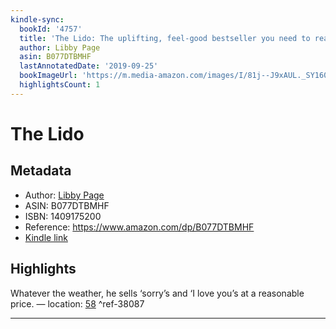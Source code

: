 ```yaml
---
kindle-sync:
  bookId: '4757'
  title: 'The Lido: The uplifting, feel-good bestseller you need to read in 2021'
  author: Libby Page
  asin: B077DTBMHF
  lastAnnotatedDate: '2019-09-25'
  bookImageUrl: 'https://m.media-amazon.com/images/I/81j--J9xAUL._SY160.jpg'
  highlightsCount: 1
---
```

# The Lido
## Metadata
* Author: [Libby Page](https://www.amazon.com/Libby-Page/e/B004150H44/ref=dp_byline_cont_ebooks_1)
* ASIN: B077DTBMHF
* ISBN: 1409175200
* Reference: https://www.amazon.com/dp/B077DTBMHF
* [Kindle link](kindle://book?action=open&asin=B077DTBMHF)

## Highlights
Whatever the weather, he sells ‘sorry’s and ‘I love you’s at a reasonable price. — location: [58](kindle://book?action=open&asin=B077DTBMHF&location=58) ^ref-38087

---
